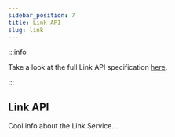 ```yaml
---
sidebar_position: 7
title: Link API
slug: link
---
```


:::info

Take a look at the full Link API specification [here](/api/link/spec).

:::

## Link API
Cool info about the Link Service...